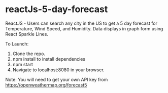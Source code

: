 # reactJs-5-day-forecast
ReactJS - Users can search any city in the US to get a 5 day forecast for Temperature, Wind Speed, and Humidity. Data displays in graph form using React Sparkle Lines.

To Launch:
1. Clone the repo.
2. npm install to install dependencies
3. npm start
4. Navigate to localhost:8080 in your browser.

Note: You will need to get your own API key from https://openweathermap.org/forecast5
